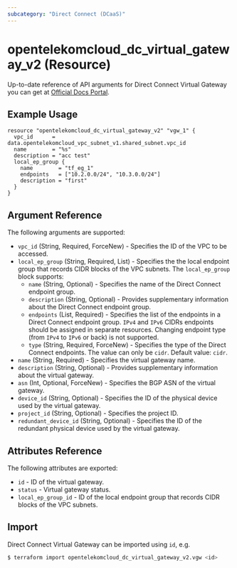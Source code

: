 ```yaml
---
subcategory: "Direct Connect (DCaaS)"
---
```

# opentelekomcloud_dc_virtual_gateway_v2 (Resource)

Up-to-date reference of API arguments for Direct Connect Virtual Gateway you can get at
[Official Docs Portal](https://docs.otc.t-systems.com/direct-connect/api-ref/apis/virtual_gateway/index.html).

## Example Usage

```hcl
resource "opentelekomcloud_dc_virtual_gateway_v2" "vgw_1" {
  vpc_id      = data.opentelekomcloud_vpc_subnet_v1.shared_subnet.vpc_id
  name        = "%s"
  description = "acc test"
  local_ep_group {
    name        = "tf_eg_1"
    endpoints   = ["10.2.0.0/24", "10.3.0.0/24"]
    description = "first"
  }
}
```

## Argument Reference

The following arguments are supported:

* `vpc_id` (String, Required, ForceNew) - Specifies the ID of the VPC to be accessed.
* `local_ep_group` (String, Required, List) - Specifies the the local endpoint group that records CIDR blocks of the VPC subnets.
  The `local_ep_group` block supports:
  * `name` (String, Optional) - Specifies the name of the Direct Connect endpoint group.
  * `description` (String, Optional) - Provides supplementary information about the Direct Connect endpoint group.
  * `endpoints` (List, Required) - Specifies the list of the endpoints in a Direct Connect endpoint group.
    `IPv4` and `IPv6` CIDRs endpoints should be assigned in separate resources.
     Changing endpoint type (from `IPv4` to `IPv6` or back) is not supported.
  * `type` (String, Required, ForceNew) - Specifies the type of the Direct Connect endpoints. The value can only be `cidr`. Default value: `cidr`.
* `name` (String, Required) - Specifies the virtual gateway name.
* `description` (String, Optional) - Provides supplementary information about the virtual gateway.
* `asn` (Int, Optional, ForceNew) - Specifies the BGP ASN of the virtual gateway.
* `device_id` (String, Optional) - Specifies the ID of the physical device used by the virtual gateway.
* `project_id` (String, Optional) - Specifies the project ID.
* `redundant_device_id` (String, Optional) - Specifies the ID of the redundant physical device used by the virtual gateway.

## Attributes Reference

The following attributes are exported:

* `id` -  ID of the virtual gateway.
* `status` -  Virtual gateway status.
* `local_ep_group_id` - ID of the local endpoint group that records CIDR blocks of the VPC subnets.

## Import

Direct Connect Virtual Gateway can be imported using `id`, e.g.

```sh
$ terraform import opentelekomcloud_dc_virtual_gateway_v2.vgw <id>
```
